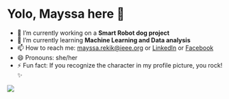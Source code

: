 # Yolo, Mayssa here 👋

<!--
- 🤔 I’m looking for help with 
-  👯 I’m looking to collaborate on 
- 💬 Ask me about **Speech recognition**

link for stats : https://github-readme-stats.vercel.app/api?username=iammayssa&&show_icons=true&title_color=ffffff&icon_color=bb2acf&text_color=daf7dc&bg_color=151515
-->

- 🔭 I’m currently working on a **Smart Robot dog project**
- 🌱 I’m currently learning **Machine Learning and Data analysis**
- 📫 How to reach me: mayssa.rekik@ieee.org or [LinkedIn](https://www.linkedin.com/in/mayssa-r-933a3bb6/) or [Facebook](https://www.facebook.com/rekik.mayssa.7)
- 😄 Pronouns: she/her
- ⚡ Fun fact: If you recognize the character in my profile picture, you rock! ✨

<img src="https://github-readme-stats.vercel.app/api?username=iammayssa&&show_icons=true&title_color=ffffff&icon_color=F5F773&text_color=daf7dc&bg_color=151515">

